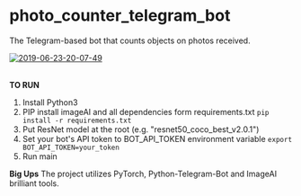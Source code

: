 # photo_counter_telegram_bot
The Telegram-based bot that counts objects on photos received.

<a href="https://ibb.co/Ns46QnL"><img src="https://i.ibb.co/drh01JQ/2019-06-23-20-07-49.png" alt="2019-06-23-20-07-49" border="0"></a><br /><a target='_blank' href='https://ru.imgbb.com/'></a><br />

**TO RUN**
1. Install Python3
2. PIP install imageAI and all dependencies form requirements.txt
`pip install -r requirements.txt`
3. Put ResNet model at the root (e.g. "resnet50_coco_best_v2.0.1")
4. Set your bot's API token to BOT_API_TOKEN environment variable
`export BOT_API_TOKEN=your_token`
5. Run main

**Big Ups**
The project utilizes PyTorch, Python-Telegram-Bot and ImageAI brilliant tools.
